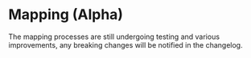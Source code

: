 # Mapping (Alpha)

The mapping processes are still undergoing testing and various improvements, any breaking changes will be notified in the changelog.